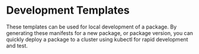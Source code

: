 # Development Templates

These templates can be used for local development of a package. By generating these manifests for a new package, or package version, you can quickly deploy a package to a cluster using kubectl for rapid development and test. 